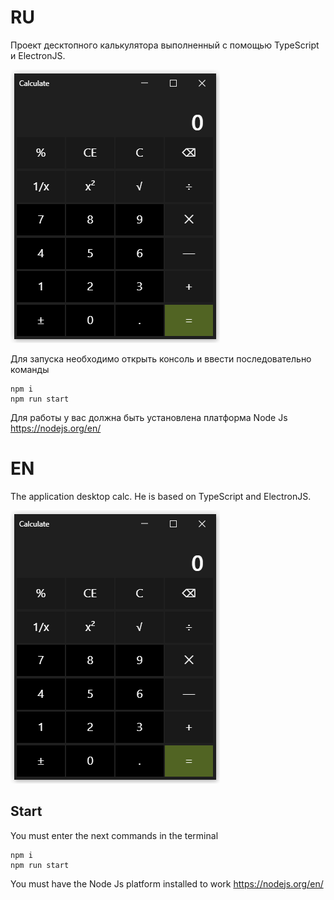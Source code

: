 # RU

Проект десктопного калькулятора выполненный с помощью TypeScript и ElectronJS.

![](https://raw.githubusercontent.com/Progovich/electron-ts-nodejs-calculator/main/other/calc.png)

Для запуска необходимо открыть консоль и ввести последовательно команды

```
npm i
npm run start
```

Для работы у вас должна быть установлена платформа Node Js https://nodejs.org/en/

# EN

The application desktop calc.  He is based on TypeScript and ElectronJS.

![](https://raw.githubusercontent.com/Progovich/electron-ts-nodejs-calculator/main/other/calc.png)

## Start

You must enter the next commands in the terminal

```
npm i
npm run start
```

You must have the Node Js platform installed to work https://nodejs.org/en/

